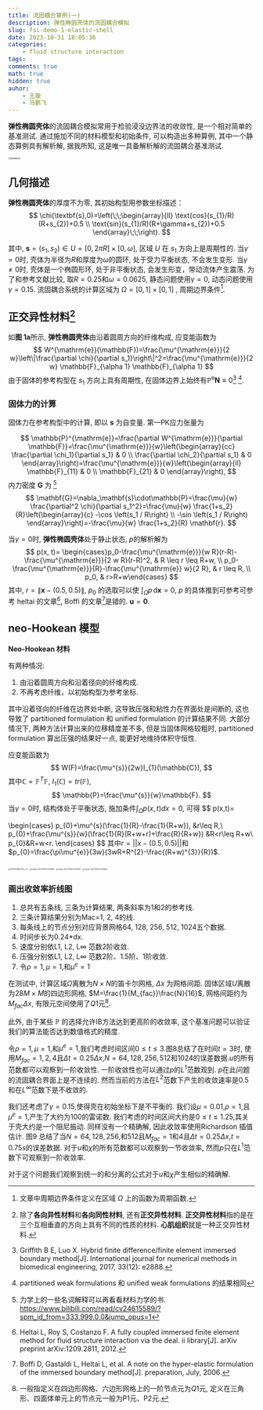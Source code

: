 ```yaml
---
title: 流固耦合算例(一)
description: 弹性椭圆壳体的流固耦合模拟
slug: fsi-demo-1-elastic-shell
date: 2023-10-31 18:05:36
categories:
    - fluid structure interaction
tags:
comments: true
math: true
hidden: true
auhor:
    - 王璇
    - 马鹏飞
---
```


**弹性椭圆壳体**的流固耦合模拟常用于检验浸没边界法的收敛性, 是一个相对简单的基准测试. 通过施加不同的材料模型和初始条件, 可以构造出多种算例, 其中一个静态算例具有解析解, 据我所知, 这是唯一具备解析解的流固耦合基准测试. 

<img src="https://githubimages.pengfeima.cn/images/202310311905774.jpg" alt="弹性椭圆壳体" style="zoom:25%;" />

<!--more-->

## 几何描述

**弹性椭圆壳体**的厚度不为零, 其初始构型用参数坐标描述：
$$
\chi(\textbf{s},0)=\left(\;\;\begin{array}{ll}
\text{cos}(s_{1}/R)(R+s_{2})+0.5 \\
\text{sin}(s_{1}/R)(R+\gamma+s_{2})+0.5
\end{array}\;\;\right).
$$

其中,  $\textbf{s}=(s_{1},s_{2})\in U=[0,2\pi R]\times[0,\omega]$, 区域 $U$ 在 $s_1$ 方向上是周期性的. 当$\gamma=0$时, 壳体为半径为$R$和厚度为$\omega$的圆环, 处于受力平衡状态, 不会发生变形. 当$\gamma\neq 0$时, 壳体是一个椭圆形环, 处于非平衡状态, 会发生形变，带动流体产生震荡. 为了和参考文献比较, 取$R=0.25$和$\omega=0.0625$, 静态问题使用$\gamma=0$, 动态问题使用$\gamma=0.15$. 流固耦合系统的计算区域为 $\Omega=[0,1]\times[0,1]$ , 周期边界条件[^1]. 


## 正交异性材料[^0]

如**图 1a**所示, **弹性椭圆壳体**由沿着圆周方向的纤维构成, 应变能函数为
$$
W^{\mathrm{e}}(\mathbb{F})=\frac{\mu^{\mathrm{e}}}{2 w}\left\|\frac{\partial \chi}{\partial s_1}\right\|^2=\frac{\mu^{\mathrm{e}}}{2 w} \mathbb{F}_{\alpha 1} \mathbb{F}_{\alpha 1}
$$
由于固体的参考构型在 $s_1$ 方向上具有周期性, 在固体边界上始终有$\mathbb{P}^{\mathrm{e}} \mathbf{N} \equiv 0$[^5] [^6].  

### 固体力的计算

固体力在参考构型中的计算, 即以 $\mathbf{s}$ 为自变量. 第一PK应力张量为

$$
\mathbb{P}^{\mathrm{e}}=\frac{\partial W^{\mathrm{e}}}{\partial \mathbb{F}}=\frac{\mu^{\mathrm{e}}}{w}\left(\begin{array}{cc}
\frac{\partial \chi_1}{\partial s_1} & 0 \\
\frac{\partial \chi_2}{\partial s_1} & 0
\end{array}\right)=\frac{\mu^{\mathrm{e}}}{w}\left(\begin{array}{ll}
\mathbb{F}_{11} & 0 \\
\mathbb{F}_{21} & 0
\end{array}\right),
$$
内力密度 $\mathbf{G}$ 为 [^3] 
$$
\mathbf{G}=\nabla_\mathbf{s}\cdot\mathbb{P}=\frac{\mu}{w} \frac{\partial^2 \chi}{\partial s_1^2}=\frac{\mu}{w} \frac{1+s_2}{R}\left(\begin{array}{c}
-\cos \left(s_1 / R\right) \\
-\sin \left(s_1 / R\right)
\end{array}\right)=-\frac{\mu}{w} \frac{1+s_2}{R} \mathbf{r}.
$$

当$\gamma=0$时, **弹性椭圆壳体**处于静止状态, $p$的解析解为
$$
p(x, t)= \begin{cases}p_0-\frac{\mu^{\mathrm{e}}}{w R}(r-R)-\frac{\mu^{\mathrm{e}}}{2 w R}(r-R)^2, & R \leq r \leq R+w, \\ p_0-\frac{\mu^{\mathrm{e}}}{R}-\frac{\mu^{\mathrm{e}} w}{2 R}, & r \leq R, \\ p_0, & r>R+w\end{cases}
$$
其中, $r=\|\mathbf{x}-(0.5,0.5)\|$, $p_0$ 的选取可以使 $\int_\Omega p\,\mathrm{d}\mathbf{x}=0$, $p$ 的具体推到可参考可参考 heltai 的文章[^4], Boffi 的文章[^7]是错的. $\mathbf{u}=\mathbf{0}$. 
## neo-Hookean 模型

**Neo-Hookean 材料**

有两种情况:

1. 由沿着圆周方向和沿着径向的纤维构成.
2. 不再考虑纤维，以初始构型为参考坐标. 

其中沿着径向的纤维在边界处中断, 这导致压强和粘性力在界面处是间断的, 这也导致了 partitioned formulation 和 unified formulation 的计算结果不同. 大部分情况下, 两种方法计算出来的位移精度差不多, 但是当固体网格较粗时, partitioned formulation 算出压强的结果好一点, 能更好地维持体积守恒性. 

应变能函数为
$$
W(F)=\frac{\mu^{s}}{2w}I_{1}(\mathbb{C}),
$$
其中$\mathbb{C}=\mathbb{F}^{T}\mathbb{F}$, $I_{1}(\mathbb{C})=tr(\mathbb{F})$, 
$$
\mathbb{P}=\frac{\mu^{s}}{w}\mathbb{F}.
$$
当$\gamma=0$时, 结构体处于平衡状态, 施加条件$\int_{\Omega}p(x,t)dx=0$, 可得
$$
p(x,t)=

\begin{cases}
p_{0}+\mu^{s}(\frac{1}{R}-\frac{1}{R+w}), &r\leq R,\\
p_{0}+\frac{\mu^{s}}{w}(\frac{1}{R}(R+w+r)+\frac{R}{R+w}) &R<r\leq R+w\\
p_{0}&R+w<r.
\end{cases}
$$
其中$r=||x-(0.5,0.5)||$和$p_{0}=\frac{\pi\mu^{e}}{3w}(3wR+R^{2}-\frac{(R+w)^{3}}{R})$.





















<img src="https://githubimages.pengfeima.cn/images/202311142035625.jpg" alt="16361699964352_.pic" style="zoom:25%;" />

<img src="https://githubimages.pengfeima.cn/images/202311142037551.png" alt="image-20231114203736482" style="zoom:25%;" />

<img src="https://githubimages.pengfeima.cn/images/202311142037017.png" alt="image-20231114203725943" style="zoom:25%;" />

<img src="https://githubimages.pengfeima.cn/images/202311142037756.png" alt="image-20231114203706640" style="zoom:25%;" />



### 画出收敛率折线图

1. 总共有五条线, 三条为计算结果, 两条斜率为1和2的参考线. 
2. 三条计算结果分别为Mac=1, 2, 4的线. 
3. 每条线上的节点分别对应背景网格64, 128, 256, 512, 1024五个数据. 
4. 时间步长为0.24*dx. 
5. 速度分别依L1, L2, L∞ 范数2阶收敛. 
6. 压强分别依L1, L2, L∞ 范数2阶、1.5阶、1阶收敛. 
7. 令$\rho=1,\mu=1,$和$\mu^{e}=1$



在测试中, 计算区域$\Omega$离散为$N\times N$的笛卡尔网格, $\Delta x$ 为网格间距. 固体区域$U$离散为$28M\times M$的四边形网格, $M=\frac{1}{M_{fac}}\frac{N}{16}$, 网格间距约为$M_{fa c}\Delta x$, 有限元空间使用了$Q{1}$元[^2]. 

此外, 由于某些 $\mathbb{P}$ 的选择允许IB方法达到更高阶的收敛率, 这个基准问题可以验证我们的算法能否达到数值格式的精度. 





令$\rho=1,\mu=1,$和$\mu^{e}=1$,我们考虑时间区间$0\leq t\leq 3$.图8总结了在时间$t=3$时, 使用$M_{fac}=1,2,4$且$\Delta t=0.25\Delta x$,$N=64,128,256,512$和$1024$的误差数据.$u$的所有范数都可以观察到一阶收敛性. 一阶收敛性也可以通过$p$的$L^{1}$范数观到. $p$在此问题的流固耦合界面上是不连续的. 然而当前的方法在$L^{2}$范数下产生的收敛速率是0.5和在$L^{\infty}$范数下是不收敛的. 

我们还考虑了$\gamma=0.15$,使得壳在初始坐标下是不平衡的. 我们设$\mu=0.01$,$\rho=1$,且$\mu^{e}=1$,产生了大约为100的雷诺数. 我们考虑的时间区间大约是$0\leq t\leq 1.25$,其关于壳大约是一个阻尼振动. 同样没有一个精确解, 因此收敛率使用Richardson 插值估计. 图9 总结了当$N=64,128,256,$和$512$且$M_{fac}=1$和$4$且$\Delta t =0.25\Delta x,$$t=0.75s$的误差数据. 对于$u$和$\chi$的所有范数都可以观察到一节收敛率, 然而$p$只在$L^{1}$范数下可观察到一阶收敛率. 

对于这个问题我们观察到统一的和分离的公式对于$u$和$\chi$产生相似的精确解. 


[^0]: 除了**各向异性材料**和**各向同性材料**, 还有**正交异性材料**. **正交异性材料**指的是在三个互相垂直的方向上具有不同的性质的材料. **心肌组织**就是一种正交异性材料. 
[^1]:文章中周期边界条件定义在区域 $\Omega$ 上的函数为周期函数. 
[^2]: 一般指定义在四边形网格、六边形网格上的一阶节点元为$Q1$元, 定义在三角形、四面体单元上的节点元一般为P1元、P2元. 

[^3]: 力学上的一些名词解释可以再看看材料力学的书. https://www.bilibili.com/read/cv24615589/?spm_id_from=333.999.0.0&jump_opus=1

[^4]: Heltai L, Roy S, Costanzo F. A fully coupled immersed finite element method for fluid structure interaction via the deal. ii library[J]. arXiv preprint arXiv:1209.2811, 2012.
[^5]: Griffith B E, Luo X. Hybrid finite difference/finite element immersed boundary method[J]. International journal for numerical methods in biomedical engineering, 2017, 33(12): e2888.
[^6]: partitioned weak formulations 和 unified weak formulations 的结果相同
[^7]: Boffi D, Gastaldi L, Heltai L, et al. A note on the hyper-elastic formulation of the immersed boundary method[J]. preparation, July, 2006.

